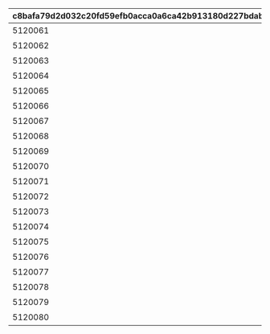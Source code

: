 |c8bafa79d2d032c20fd59efb0acca0a6ca42b913180d227bdab7ff7a1d5dc5a3|68a4adccd4c6aaf6f1a7d12dd4a561ee4b3b55d746ec654e4739b3369f17ce0c|1c60ca05814128ce9cf2de1120dc56f8c87658b850c99dd68f1cd4091c0ce595|ee191ad7095110e5e17c2b4c21952aefa1c2d593559b8756d0c862c35ed811e4|899f3e96b779fba97a7ba972c3fbefd7f9bf2555af1b6d8ea26f58cfe91e3baa|94f23efe73dd50465f6552265265f30032b6e73f31eadb39bc6815313a5d2a30|081f9a92f28a4e9e9847d70e4e6ec208e778de5a1ba3c5554c25922d928c539f|be77f89da75d1f8bb3b9e2636aed6d125f70ed8c58595b467435a1a99704b51d|
| --- | --- | --- | --- | --- | --- | --- | --- |
|5120061|10120|ボクのギルド仲間の美しさ|10120115|1012001|8|91002|20|
|5120062|10120|【美食殿】の美しさ|10120115|1012001|8|91002|20|
|5120063|10120|【トゥインクルウィッシュ】\n の美しさ|10120115|1012001|8|91002|20|
|5120064|10120|【ラビリンス】の美しさ|10120115|1012001|8|91002|20|
|5120065|10120|【カルミナ】の美しさ|10120115|1012001|8|91002|20|
|5120066|10120|【リトルリリカル】の美しさ|10120115|1012001|8|91002|20|
|5120067|10120|【フォレスティエ】の美しさ|10120115|1012001|8|91002|20|
|5120068|10120|【悪魔偽王国軍（ディアボロス）】\n の美しさ|10120115|1012001|8|91002|20|
|5120069|10120|【王宮騎士団（NIGHTMARE）】\n の美しさ|10120115|1012001|8|91002|20|
|5120070|10120|【サレンディア救護院】の美しさ|10120115|1012001|8|91002|20|
|5120071|10120|【自警団（カォン）】の美しさ|10120115|1012001|8|91002|20|
|5120072|10120|【牧場（エリザベスパーク）】\n の美しさ|10120115|1012001|8|91002|20|
|5120073|10120|【メルクリウス財団】の美しさ|10120115|1012001|8|91002|20|
|5120074|10120|【トワイライトキャラバン】\n の美しさ|10120115|1012001|8|91002|20|
|5120075|10120|【ルーセント学院】の美しさ|10120115|1012001|8|91002|20|
|5120076|10120|【聖テレサ女学院（なかよし部）】\n の美しさ|10120115|1012001|8|91002|20|
|5120077|10120|【ドラゴンズネスト】の美しさ|10120115|1012001|8|91002|20|
|5120078|10120|？？？の美しさ　その１|10120115|1012001|8|91002|20|
|5120079|10120|？？？の美しさ　その２|10120115|1012001|8|91002|20|
|5120080|10120|？？？の美しさ　その３|10120115|1012001|8|91002|20|